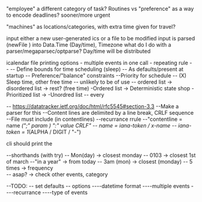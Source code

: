 "employee" a different category of task?
    Routines vs 
"preference" as a way to encode deadlines?
    sooner/more urgent


"machines" as locations/categories, with extra time given for travel?

input
    either a new user-generated ics
    or a file to be modified
input is parsed (newFile ) into Data.Time (Day/time), Timezone
    what do I do with a parser/megaparsec/optparse?
Day/time will be distributed 


icalendar file printing options
    - multiple events in one call
    - repeating rule
    - 
    - 
-- Define bounds for time scheduling (sleep)
    -- As defaults/present at startup
-- Preference/"balance" constraints
    --Priority for schedule
-- (X) Sleep time, other free time
    -- unlikely to be of use
-- ordered list -> disordered list -> rest? (free time)
    -Ordered list -> Deterministic state shop
    -Prioritized list -> 
    -Unordred list
-- every

-- https://datatracker.ietf.org/doc/html/rfc5545#section-3.3
--Make a parser for this
--Content lines are delimited by a line break, CRLF sequence
--File must include (in contentlines) 
--recurrance rrule
--"contentline   = name *(";" param ) ":" value CRLF" 
    -- name = iana-token / x-name
    -- iana-token    = 1*(ALPHA / DIGIT / "-")

cli should print the 


--shorthands (with try)
    -- Mon(day)    -> closest monday
    -- 0103        -> closest 1st of march
    --"in a year"  -> from today
    -- 3am (mon)   -> closest (monday)
    -- 5 times     -> frequency  
    -- asap?       -> check other events, category


--TODO:
-- set defaults
-- options
----datetime format
----multiple events
----recurrance
----type of events
